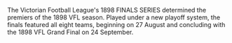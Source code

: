 The Victorian Football League's 1898 FINALS SERIES determined the premiers of the 1898 VFL season. Played under a new playoff system, the finals featured all eight teams, beginning on 27 August and concluding with the 1898 VFL Grand Final on 24 September.
